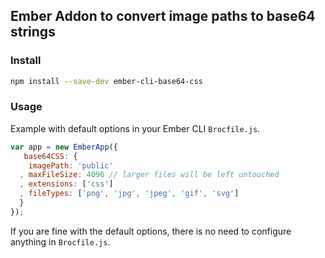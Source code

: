 ## Ember Addon to convert image paths to base64 strings

### Install
``` sh
npm install --save-dev ember-cli-base64-css
```

### Usage
Example with default options in your Ember CLI `Brocfile.js`.

```js
var app = new EmberApp({
   base64CSS: {
    imagePath: 'public'
  , maxFileSize: 4096 // larger files will be left untouched
  , extensions: ['css']
  , fileTypes: ['png', 'jpg', 'jpeg', 'gif', 'svg']
  }
});
```

If you are fine with the default options, there is no need to configure anything in `Brocfile.js`.


